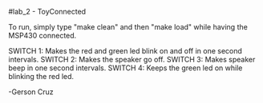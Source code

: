 #lab_2 - ToyConnected

To run, simply type "make clean" and then "make load" while having the MSP430 connected.

SWITCH 1: Makes the red and green led blink on and off in one second intervals.
SWITCH 2: Makes the speaker go off.
SWITCH 3: Makes speaker beep in one second intervals.
SWITCH 4: Keeps the green led on while blinking the red led.


-Gerson Cruz

